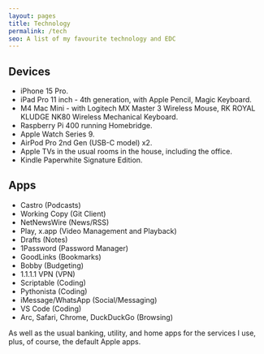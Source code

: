 ```yaml
---
layout: pages
title: Technology
permalink: /tech
seo: A list of my favourite technology and EDC
---
```


## Devices

-   iPhone 15 Pro.
-   iPad Pro 11 inch - 4th generation, with Apple Pencil, Magic Keyboard.
-   M4 Mac Mini - with Logitech MX Master 3 Wireless Mouse, RK ROYAL KLUDGE NK80 Wireless Mechanical Keyboard.
-   Raspberry Pi 400 running Homebridge.
-   Apple Watch Series 9.
-   AirPod Pro 2nd Gen (USB-C model) x2.
-   Apple TVs in the usual rooms in the house, including the office.
-   Kindle Paperwhite Signature Edition.

## Apps

-   Castro (Podcasts)
-   Working Copy (Git Client)
-   NetNewsWire (News/RSS)
-   Play, x.app (Video Management and Playback)
-   Drafts (Notes)
-   1Password (Password Manager)
-   GoodLinks (Bookmarks)
-   Bobby (Budgeting)
-   1.1.1.1 VPN (VPN)
-   Scriptable (Coding)
-   Pythonista (Coding)
-   iMessage/WhatsApp (Social/Messaging)
-   VS Code (Coding)
-   Arc, Safari, Chrome, DuckDuckGo (Browsing)

As well as the usual banking, utility, and home apps for the services I use, plus, of course, the default Apple apps.
